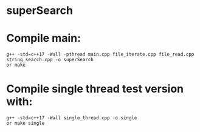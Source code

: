 # superSearch
Compile main:
=============
    g++ -std=c++17 -Wall -pthread main.cpp file_iterate.cpp file_read.cpp string_search.cpp -o superSearch
    or make

Compile single thread test version with:
========================================
    g++ -std=c++17 -Wall single_thread.cpp -o single
    or make single
